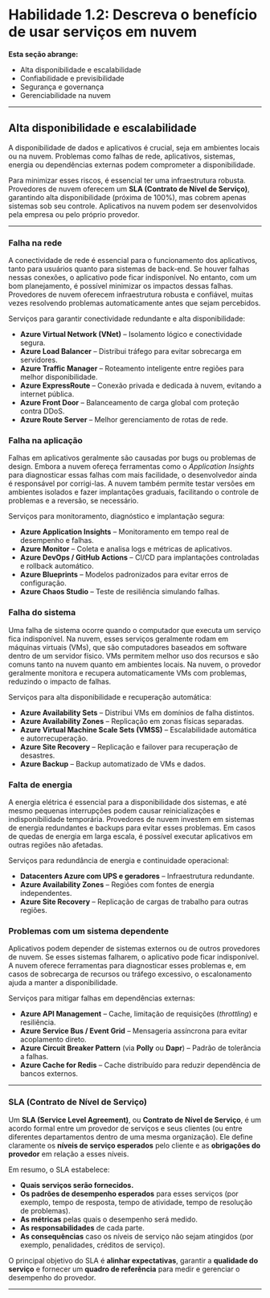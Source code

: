 # **Habilidade 1.2: Descreva o benefício de usar serviços em nuvem**

**Esta seção abrange:**
- Alta disponibilidade e escalabilidade
- Confiabilidade e previsibilidade
- Segurança e governança
- Gerenciabilidade na nuvem

---

## **Alta disponibilidade e escalabilidade**

A disponibilidade de dados e aplicativos é crucial, seja em ambientes locais ou na nuvem. Problemas como falhas de rede, aplicativos, sistemas, energia ou dependências externas podem comprometer a disponibilidade.

Para minimizar esses riscos, é essencial ter uma infraestrutura robusta. Provedores de nuvem oferecem um **SLA (Contrato de Nível de Serviço)**, garantindo alta disponibilidade (próxima de 100%), mas cobrem apenas sistemas sob seu controle. Aplicativos na nuvem podem ser desenvolvidos pela empresa ou pelo próprio provedor.

---

### **Falha na rede**  
A conectividade de rede é essencial para o funcionamento dos aplicativos, tanto para usuários quanto para sistemas de back-end. Se houver falhas nessas conexões, o aplicativo pode ficar indisponível. No entanto, com um bom planejamento, é possível minimizar os impactos dessas falhas. Provedores de nuvem oferecem infraestrutura robusta e confiável, muitas vezes resolvendo problemas automaticamente antes que sejam percebidos.

Serviços para garantir conectividade redundante e alta disponibilidade:  
- **Azure Virtual Network (VNet)** – Isolamento lógico e conectividade segura.  
- **Azure Load Balancer** – Distribui tráfego para evitar sobrecarga em servidores.  
- **Azure Traffic Manager** – Roteamento inteligente entre regiões para melhor disponibilidade.  
- **Azure ExpressRoute** – Conexão privada e dedicada à nuvem, evitando a internet pública.  
- **Azure Front Door** – Balanceamento de carga global com proteção contra DDoS.  
- **Azure Route Server** – Melhor gerenciamento de rotas de rede.  

### **Falha na aplicação**  
Falhas em aplicativos geralmente são causadas por bugs ou problemas de design. Embora a nuvem ofereça ferramentas como o *Application Insights* para diagnosticar essas falhas com mais facilidade, o desenvolvedor ainda é responsável por corrigi-las. A nuvem também permite testar versões em ambientes isolados e fazer implantações graduais, facilitando o controle de problemas e a reversão, se necessário.

Serviços para monitoramento, diagnóstico e implantação segura:  
- **Azure Application Insights** – Monitoramento em tempo real de desempenho e falhas.  
- **Azure Monitor** – Coleta e analisa logs e métricas de aplicativos.  
- **Azure DevOps / GitHub Actions** – CI/CD para implantações controladas e rollback automático.  
- **Azure Blueprints** – Modelos padronizados para evitar erros de configuração.  
- **Azure Chaos Studio** – Teste de resiliência simulando falhas.  

### **Falha do sistema**  
Uma falha de sistema ocorre quando o computador que executa um serviço fica indisponível. Na nuvem, esses serviços geralmente rodam em máquinas virtuais (VMs), que são computadores baseados em software dentro de um servidor físico. VMs permitem melhor uso dos recursos e são comuns tanto na nuvem quanto em ambientes locais. Na nuvem, o provedor geralmente monitora e recupera automaticamente VMs com problemas, reduzindo o impacto de falhas.

Serviços para alta disponibilidade e recuperação automática:  
- **Azure Availability Sets** – Distribui VMs em domínios de falha distintos.  
- **Azure Availability Zones** – Replicação em zonas físicas separadas.  
- **Azure Virtual Machine Scale Sets (VMSS)** – Escalabilidade automática e autorrecuperação.  
- **Azure Site Recovery** – Replicação e failover para recuperação de desastres.  
- **Azure Backup** – Backup automatizado de VMs e dados.  

### **Falta de energia**  
A energia elétrica é essencial para a disponibilidade dos sistemas, e até mesmo pequenas interrupções podem causar reinicializações e indisponibilidade temporária. Provedores de nuvem investem em sistemas de energia redundantes e backups para evitar esses problemas. Em casos de quedas de energia em larga escala, é possível executar aplicativos em outras regiões não afetadas.

Serviços para redundância de energia e continuidade operacional:  
- **Datacenters Azure com UPS e geradores** – Infraestrutura redundante.  
- **Azure Availability Zones** – Regiões com fontes de energia independentes.  
- **Azure Site Recovery** – Replicação de cargas de trabalho para outras regiões.  

### **Problemas com um sistema dependente**  
Aplicativos podem depender de sistemas externos ou de outros provedores de nuvem. Se esses sistemas falharem, o aplicativo pode ficar indisponível. A nuvem oferece ferramentas para diagnosticar esses problemas e, em casos de sobrecarga de recursos ou tráfego excessivo, o escalonamento ajuda a manter a disponibilidade.

Serviços para mitigar falhas em dependências externas:  
- **Azure API Management** – Cache, limitação de requisições (*throttling*) e resiliência.  
- **Azure Service Bus / Event Grid** – Mensageria assíncrona para evitar acoplamento direto.  
- **Azure Circuit Breaker Pattern** (via **Polly** ou **Dapr**) – Padrão de tolerância a falhas.  
- **Azure Cache for Redis** – Cache distribuído para reduzir dependência de bancos externos.  

---

### **SLA (Contrato de Nível de Serviço)**

Um **SLA (Service Level Agreement)**, ou **Contrato de Nível de Serviço**, é um acordo formal entre um provedor de serviços e seus clientes (ou entre diferentes departamentos dentro de uma mesma organização). Ele define claramente os **níveis de serviço esperados** pelo cliente e as **obrigações do provedor** em relação a esses níveis.

Em resumo, o SLA estabelece:

* **Quais serviços serão fornecidos.**
* **Os padrões de desempenho esperados** para esses serviços (por exemplo, tempo de resposta, tempo de atividade, tempo de resolução de problemas).
* **As métricas** pelas quais o desempenho será medido.
* **As responsabilidades** de cada parte.
* **As consequências** caso os níveis de serviço não sejam atingidos (por exemplo, penalidades, créditos de serviço).

O principal objetivo do SLA é **alinhar expectativas**, garantir a **qualidade do serviço** e fornecer um **quadro de referência** para medir e gerenciar o desempenho do provedor.

---
